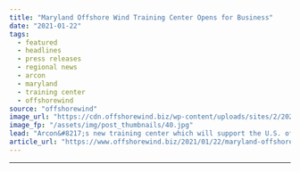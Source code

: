 ```yaml
---
title: "Maryland Offshore Wind Training Center Opens for Business"
date: "2021-01-22"
tags: 
  - featured
  - headlines
  - press releases
  - regional news
  - arcon
  - maryland
  - training center
  - offshorewind
source: "offshorewind"
image_url: "https://cdn.offshorewind.biz/wp-content/uploads/sites/2/2021/01/22145028/Maryland-Offshore-Wind-Training-Center-Open-for-Business.jpg"
image_fp: "/assets/img/post_thumbnails/40.jpg"
lead: "Arcon&#8217;s new training center which will support the U.S. offshore wind and onshore industries"
article_url: "https://www.offshorewind.biz/2021/01/22/maryland-offshore-wind-training-center-opens-for-business/"
---
```


---
